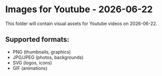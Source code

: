 # Images for Youtube - 2026-06-22

This folder will contain visual assets for Youtube videos on 2026-06-22.

## Supported formats:
- PNG (thumbnails, graphics)
- JPG/JPEG (photos, backgrounds)
- SVG (logos, icons)
- GIF (animations)
